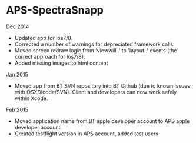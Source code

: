APS-SpectraSnapp
=================
Dec 2014
 * Updated app for ios7/8. 
 * Corrected a number of warnings for depreciated framework calls. 
 * Moved screen redraw logic from 'viewwill..' to 'layout..' events (the correct approach for ios7/8).
 * Added missing images to html content

Jan 2015
 * Moved app from BT SVN repository into BT Github (due to known issues with OSX/Xcode/SVN). Client and developers can now work safely within Xcode.

Feb 2015
 * Moved application name from BT apple developer account to APS apple developer account.
 * Created testflight version in APS account, added test users

